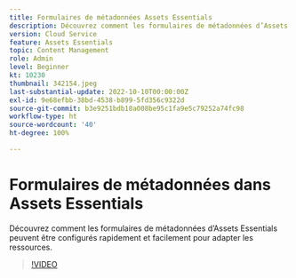 ```yaml
---
title: Formulaires de métadonnées Assets Essentials
description: Découvrez comment les formulaires de métadonnées d’Assets Essentials peuvent être configurés rapidement et facilement pour adapter les métadonnées des ressources.
version: Cloud Service
feature: Assets Essentials
topic: Content Management
role: Admin
level: Beginner
kt: 10230
thumbnail: 342154.jpeg
last-substantial-update: 2022-10-10T00:00:00Z
exl-id: 9e68efbb-38bd-4538-b899-5fd356c9322d
source-git-commit: b3e9251bdb18a008be95c1fa9e5c79252a74fc98
workflow-type: ht
source-wordcount: '40'
ht-degree: 100%

---
```


# Formulaires de métadonnées dans Assets Essentials

Découvrez comment les formulaires de métadonnées d’Assets Essentials peuvent être configurés rapidement et facilement pour adapter les ressources.

>[!VIDEO](https://video.tv.adobe.com/v/342154?quality=12&learn=on)
